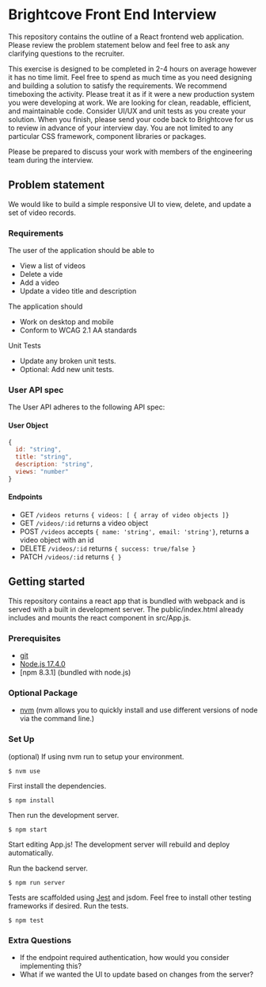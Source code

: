 # Brightcove Front End Interview

This repository contains the outline of a React frontend web application. Please review the problem statement below and feel free to ask any clarifying questions to the recruiter.

This exercise is designed to be completed in 2-4 hours on average however it has no time limit. Feel free to spend as much time as you need designing and building a solution to satisfy the requirements. We recommend timeboxing the activity. Please treat it as if it were a new production system you were developing at work. We are looking for clean, readable, efficient, and maintainable code. Consider UI/UX and unit tests as you create your solution. When you finish, please send your code back to Brightcove for us to review in advance of your interview day. You are not limited to any particular CSS framework, component libraries or packages.

Please be prepared to discuss your work with members of the engineering team during the interview.

## Problem statement

We would like to build a simple responsive UI to view, delete, and update a set of video records.

### Requirements

The user of the application should be able to

- View a list of videos
- Delete a vide
- Add a video
- Update a video title and description

The application should

- Work on desktop and mobile
- Conform to WCAG 2.1 AA standards

Unit Tests

- Update any broken unit tests.
- Optional: Add new unit tests.

### User API spec

The User API adheres to the following API spec:

#### User Object

```js
{
  id: "string",
  title: "string",
  description: "string",
  views: "number"
}
```

#### Endpoints

- GET `/videos returns` `{ videos: [ { array of video objects ]}`
- GET `/videos/:id` returns a video object
- POST `/videos` accepts `{ name: 'string', email: 'string'}`, returns a video object with an id
- DELETE `/videos/:id` returns `{ success: true/false }`
- PATCH `/videos/:id` returns `{ }`

## Getting started

This repository contains a react app that is bundled with webpack and is served with a built in development server. The public/index.html
already includes and mounts the react component in src/App.js.

### Prerequisites

- [git](https://git-scm.com/downloads)
- [Node.js 17.4.0](https://nodejs.org/en/download/)
- [npm 8.3.1] (bundled with node.js)

### Optional Package

- [nvm](https://github.com/nvm-sh/nvm/blob/master/README.md) (nvm allows you to quickly install and use different versions of node via the command line.)

### Set Up

(optional) If using nvm run to setup your environment.

`$ nvm use`

First install the dependencies.

`$ npm install`

Then run the development server.

`$ npm start`

Start editing App.js!
The development server will rebuild and deploy automatically.

Run the backend server.

`$ npm run server`

Tests are scaffolded using [Jest](https://facebook.github.io/jest/docs/en/getting-started.html) and jsdom. Feel free to install other testing frameworks if desired. Run the tests.

`$ npm test`

### Extra Questions

- If the endpoint required authentication, how would you consider implementing this?
- What if we wanted the UI to update based on changes from the server?
